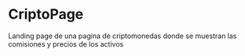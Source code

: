 # CriptoPage

Landing page de una pagina de criptomonedas donde se muestran las comisiones y precios de los activos
